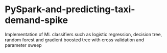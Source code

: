# PySpark-and-predicting-taxi-demand-spike
Implementation of ML classifiers such as logistic regression, decision tree, random forest and gradient boosted tree with cross validation and parameter sweep 
